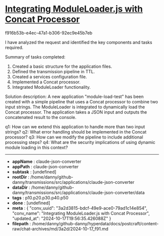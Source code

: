 # [Integrating ModuleLoader.js with Concat Processor](https://claude.ai/chat/3a2d3815-bdcf-49e9-ace0-79ad1c14e854)

f916b53b-e4ec-47a1-b306-92ec9e45b7eb

 I have analyzed the request and identified the key components and tasks required.

Summary of tasks completed:
1. Created a basic structure for the application files.
2. Defined the transmission pipeline in TTL.
3. Created a services configuration file.
4. Implemented a Concat processor.
5. Integrated ModuleLoader functionality.

Solution description:
A new application "module-load-test" has been created with a simple pipeline that uses a Concat processor to combine two input strings. The ModuleLoader is integrated to dynamically load the Concat processor. The application takes a JSON input and outputs the concatenated result to the console.

q1: How can we extend this application to handle more than two input strings?
q2: What error handling should be implemented in the Concat processor?
q3: How can we modify the pipeline to include additional processing steps?
q4: What are the security implications of using dynamic module loading in this context?

---

* **appName** : claude-json-converter
* **appPath** : claude-json-converter
* **subtask** : [undefined]
* **rootDir** : /home/danny/github-danny/transmissions/src/applications/claude-json-converter
* **dataDir** : /home/danny/github-danny/transmissions/src/applications/claude-json-converter/data
* **tags** : p10.p20.p30.p40.p50
* **done** : [undefined]
* **meta** : {
  "conv_uuid": "3a2d3815-bdcf-49e9-ace0-79ad1c14e854",
  "conv_name": "Integrating ModuleLoader.js with Concat Processor",
  "updated_at": "2024-10-17T19:56:35.426088Z"
}
* **filepath** : /home/danny/github-danny/hyperdata/docs/postcraft/content-raw/chat-archives/md/3a2d/2024-10-17_f91.md